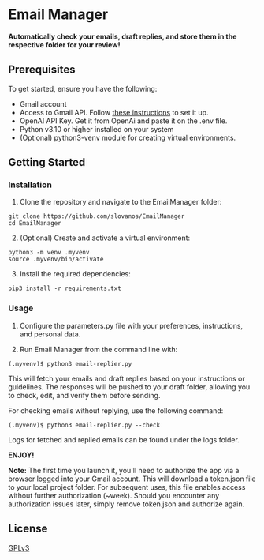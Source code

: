 # Email Manager 

**Automatically check your emails, draft replies, and store them in the respective folder for your review!**

## Prerequisites
To get started, ensure you have the following:

- Gmail account
- Access to Gmail API. Follow [these instructions](./readme_gmail_API.md) to set it up. 
- OpenAI API Key. Get it from OpenAi and paste it on the .env file.
- Python v3.10 or higher installed on your system
- (Optional) python3-venv module for creating virtual environments.

## Getting Started

### Installation

1. Clone the repository and navigate to the EmailManager folder:

```shell
git clone https://github.com/slovanos/EmailManager
cd EmailManager
```
2. (Optional) Create and activate a virtual environment:

```shell
python3 -m venv .myvenv
source .myvenv/bin/activate
```
3. Install the required dependencies:
```shell
pip3 install -r requirements.txt
```

### Usage

1. Configure the parameters.py file with your preferences, instructions, and personal data.

2. Run Email Manager from the command line with:

```shell
(.myvenv)$ python3 email-replier.py
```
This will fetch your emails and draft replies based on your instructions or guidelines. The responses will be pushed to your draft folder, allowing you to check, edit, and verify them before sending.

For checking emails without replying, use the following command:

```shell
(.myvenv)$ python3 email-replier.py --check
```
Logs for fetched and replied emails can be found under the logs folder.

**ENJOY!**

**Note:** The first time you launch it, you'll need to authorize the app via a browser logged into your Gmail account. This will download a token.json file to your local project folder. For subsequent uses, this file enables access without further authorization (~week). Should you encounter any authorization issues later, simply remove token.json and authorize again.

## License

[GPLv3](./LICENSE)
